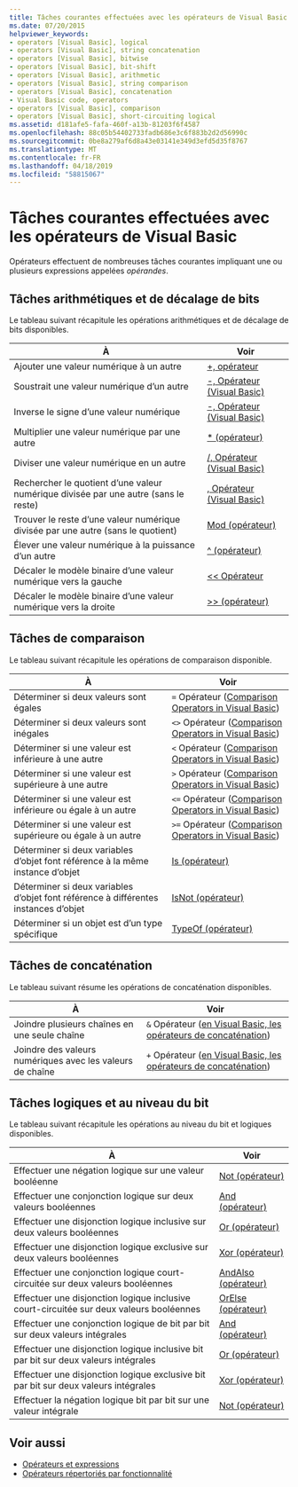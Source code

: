 ```yaml
---
title: Tâches courantes effectuées avec les opérateurs de Visual Basic
ms.date: 07/20/2015
helpviewer_keywords:
- operators [Visual Basic], logical
- operators [Visual Basic], string concatenation
- operators [Visual Basic], bitwise
- operators [Visual Basic], bit-shift
- operators [Visual Basic], arithmetic
- operators [Visual Basic], string comparison
- operators [Visual Basic], concatenation
- Visual Basic code, operators
- operators [Visual Basic], comparison
- operators [Visual Basic], short-circuiting logical
ms.assetid: d181afe5-fafa-460f-a13b-81203f6f4587
ms.openlocfilehash: 88c05b54402733fadb686e3c6f883b2d2d56990c
ms.sourcegitcommit: 0be8a279af6d8a43e03141e349d3efd5d35f8767
ms.translationtype: MT
ms.contentlocale: fr-FR
ms.lasthandoff: 04/18/2019
ms.locfileid: "58815067"
---
```

# <a name="common-tasks-performed-with-visual-basic-operators"></a>Tâches courantes effectuées avec les opérateurs de Visual Basic
Opérateurs effectuent de nombreuses tâches courantes impliquant une ou plusieurs expressions appelées *opérandes*.  
  
## <a name="arithmetic-and-bit-shift-tasks"></a>Tâches arithmétiques et de décalage de bits  
 Le tableau suivant récapitule les opérations arithmétiques et de décalage de bits disponibles.  
  
|À|Voir|  
|---|---|  
|Ajouter une valeur numérique à un autre|[+, opérateur](../../../../visual-basic/language-reference/operators/addition-operator.md)|  
|Soustrait une valeur numérique d’un autre|[-, Opérateur (Visual Basic)](../../../../visual-basic/language-reference/operators/subtraction-operator.md)|  
|Inverse le signe d’une valeur numérique|[-, Opérateur (Visual Basic)](../../../../visual-basic/language-reference/operators/subtraction-operator.md)|  
|Multiplier une valeur numérique par une autre|[* (opérateur)](../../../../visual-basic/language-reference/operators/multiplication-operator.md)|  
|Diviser une valeur numérique en un autre|[/, Opérateur (Visual Basic)](../../../../visual-basic/language-reference/operators/floating-point-division-operator.md)|  
|Rechercher le quotient d’une valeur numérique divisée par une autre (sans le reste)|[\, Opérateur (Visual Basic)](../../../../visual-basic/language-reference/operators/integer-division-operator.md)|  
|Trouver le reste d’une valeur numérique divisée par une autre (sans le quotient)|[Mod (opérateur)](../../../../visual-basic/language-reference/operators/mod-operator.md)|  
|Élever une valeur numérique à la puissance d’un autre|[^ (opérateur)](../../../../visual-basic/language-reference/operators/exponentiation-operator.md)|  
|Décaler le modèle binaire d’une valeur numérique vers la gauche|[<\< Opérateur](../../../../visual-basic/language-reference/operators/left-shift-operator.md)|  
|Décaler le modèle binaire d’une valeur numérique vers la droite|[>> (opérateur)](../../../../visual-basic/language-reference/operators/right-shift-operator.md)|  
  
## <a name="comparison-tasks"></a>Tâches de comparaison  
 Le tableau suivant récapitule les opérations de comparaison disponible.  
  
|À|Voir|  
|---|---|  
|Déterminer si deux valeurs sont égales|`=` Opérateur ([Comparison Operators in Visual Basic](../../../../visual-basic/programming-guide/language-features/operators-and-expressions/comparison-operators.md))|  
|Déterminer si deux valeurs sont inégales|`<>` Opérateur ([Comparison Operators in Visual Basic](../../../../visual-basic/programming-guide/language-features/operators-and-expressions/comparison-operators.md))|  
|Déterminer si une valeur est inférieure à une autre|`<` Opérateur ([Comparison Operators in Visual Basic](../../../../visual-basic/programming-guide/language-features/operators-and-expressions/comparison-operators.md))|  
|Déterminer si une valeur est supérieure à une autre|`>` Opérateur ([Comparison Operators in Visual Basic](../../../../visual-basic/programming-guide/language-features/operators-and-expressions/comparison-operators.md))|  
|Déterminer si une valeur est inférieure ou égale à un autre|`<=` Opérateur ([Comparison Operators in Visual Basic](../../../../visual-basic/programming-guide/language-features/operators-and-expressions/comparison-operators.md))|  
|Déterminer si une valeur est supérieure ou égale à un autre|`>=` Opérateur ([Comparison Operators in Visual Basic](../../../../visual-basic/programming-guide/language-features/operators-and-expressions/comparison-operators.md))|  
|Déterminer si deux variables d’objet font référence à la même instance d’objet|[Is (opérateur)](../../../../visual-basic/language-reference/operators/is-operator.md)|  
|Déterminer si deux variables d’objet font référence à différentes instances d’objet|[IsNot (opérateur)](../../../../visual-basic/language-reference/operators/isnot-operator.md)|  
|Déterminer si un objet est d’un type spécifique|[TypeOf (opérateur)](../../../../visual-basic/language-reference/operators/typeof-operator.md)|  
  
## <a name="concatenation-tasks"></a>Tâches de concaténation  
 Le tableau suivant résume les opérations de concaténation disponibles.  
  
|À|Voir|  
|---|---|  
|Joindre plusieurs chaînes en une seule chaîne|`&` Opérateur ([en Visual Basic, les opérateurs de concaténation](../../../../visual-basic/programming-guide/language-features/operators-and-expressions/concatenation-operators.md))|  
|Joindre des valeurs numériques avec les valeurs de chaîne|`+` Opérateur ([en Visual Basic, les opérateurs de concaténation](../../../../visual-basic/programming-guide/language-features/operators-and-expressions/concatenation-operators.md))|  
  
## <a name="logical-and-bitwise-tasks"></a>Tâches logiques et au niveau du bit  
 Le tableau suivant récapitule les opérations au niveau du bit et logiques disponibles.  
  
|À|Voir|  
|---|---|  
|Effectuer une négation logique sur une valeur booléenne|[Not (opérateur)](../../../../visual-basic/language-reference/operators/not-operator.md)|  
|Effectuer une conjonction logique sur deux valeurs booléennes|[And (opérateur)](../../../../visual-basic/language-reference/operators/and-operator.md)|  
|Effectuer une disjonction logique inclusive sur deux valeurs booléennes|[Or (opérateur)](../../../../visual-basic/language-reference/operators/or-operator.md)|  
|Effectuer une disjonction logique exclusive sur deux valeurs booléennes|[Xor (opérateur)](../../../../visual-basic/language-reference/operators/xor-operator.md)|  
|Effectuer une conjonction logique court-circuitée sur deux valeurs booléennes|[AndAlso (opérateur)](../../../../visual-basic/language-reference/operators/andalso-operator.md)|  
|Effectuer une disjonction logique inclusive court-circuitée sur deux valeurs booléennes|[OrElse (opérateur)](../../../../visual-basic/language-reference/operators/orelse-operator.md)|  
|Effectuer une conjonction logique de bit par bit sur deux valeurs intégrales|[And (opérateur)](../../../../visual-basic/language-reference/operators/and-operator.md)|  
|Effectuer une disjonction logique inclusive bit par bit sur deux valeurs intégrales|[Or (opérateur)](../../../../visual-basic/language-reference/operators/or-operator.md)|  
|Effectuer une disjonction logique exclusive bit par bit sur deux valeurs intégrales|[Xor (opérateur)](../../../../visual-basic/language-reference/operators/xor-operator.md)|  
|Effectuer la négation logique bit par bit sur une valeur intégrale|[Not (opérateur)](../../../../visual-basic/language-reference/operators/not-operator.md)|  
  
## <a name="see-also"></a>Voir aussi

- [Opérateurs et expressions](../../../../visual-basic/programming-guide/language-features/operators-and-expressions/index.md)
- [Opérateurs répertoriés par fonctionnalité](../../../../visual-basic/language-reference/operators/operators-listed-by-functionality.md)
